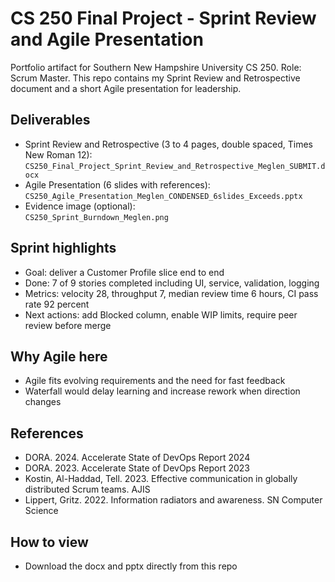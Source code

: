 # CS 250 Final Project - Sprint Review and Agile Presentation

Portfolio artifact for Southern New Hampshire University CS 250. Role: Scrum Master. This repo contains my Sprint Review and Retrospective document and a short Agile presentation for leadership.

## Deliverables
- Sprint Review and Retrospective (3 to 4 pages, double spaced, Times New Roman 12):  
  `CS250_Final_Project_Sprint_Review_and_Retrospective_Meglen_SUBMIT.docx`
- Agile Presentation (6 slides with references):  
  `CS250_Agile_Presentation_Meglen_CONDENSED_6slides_Exceeds.pptx`
- Evidence image (optional):  
  `CS250_Sprint_Burndown_Meglen.png`

## Sprint highlights
- Goal: deliver a Customer Profile slice end to end
- Done: 7 of 9 stories completed including UI, service, validation, logging
- Metrics: velocity 28, throughput 7, median review time 6 hours, CI pass rate 92 percent
- Next actions: add Blocked column, enable WIP limits, require peer review before merge

## Why Agile here
- Agile fits evolving requirements and the need for fast feedback
- Waterfall would delay learning and increase rework when direction changes

## References
- DORA. 2024. Accelerate State of DevOps Report 2024
- DORA. 2023. Accelerate State of DevOps Report 2023
- Kostin, Al-Haddad, Tell. 2023. Effective communication in globally distributed Scrum teams. AJIS
- Lippert, Gritz. 2022. Information radiators and awareness. SN Computer Science

## How to view
- Download the docx and pptx directly from this repo
